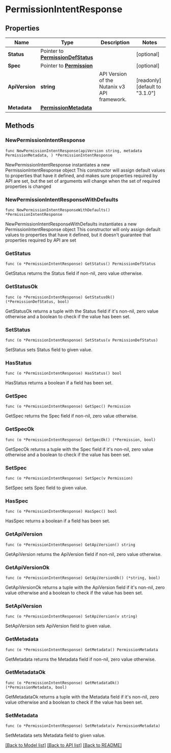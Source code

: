 # PermissionIntentResponse

## Properties

Name | Type | Description | Notes
------------ | ------------- | ------------- | -------------
**Status** | Pointer to [**PermissionDefStatus**](PermissionDefStatus.md) |  | [optional] 
**Spec** | Pointer to [**Permission**](Permission.md) |  | [optional] 
**ApiVersion** | **string** | API Version of the Nutanix v3 API framework. | [readonly] [default to "3.1.0"]
**Metadata** | [**PermissionMetadata**](PermissionMetadata.md) |  | 

## Methods

### NewPermissionIntentResponse

`func NewPermissionIntentResponse(apiVersion string, metadata PermissionMetadata, ) *PermissionIntentResponse`

NewPermissionIntentResponse instantiates a new PermissionIntentResponse object
This constructor will assign default values to properties that have it defined,
and makes sure properties required by API are set, but the set of arguments
will change when the set of required properties is changed

### NewPermissionIntentResponseWithDefaults

`func NewPermissionIntentResponseWithDefaults() *PermissionIntentResponse`

NewPermissionIntentResponseWithDefaults instantiates a new PermissionIntentResponse object
This constructor will only assign default values to properties that have it defined,
but it doesn't guarantee that properties required by API are set

### GetStatus

`func (o *PermissionIntentResponse) GetStatus() PermissionDefStatus`

GetStatus returns the Status field if non-nil, zero value otherwise.

### GetStatusOk

`func (o *PermissionIntentResponse) GetStatusOk() (*PermissionDefStatus, bool)`

GetStatusOk returns a tuple with the Status field if it's non-nil, zero value otherwise
and a boolean to check if the value has been set.

### SetStatus

`func (o *PermissionIntentResponse) SetStatus(v PermissionDefStatus)`

SetStatus sets Status field to given value.

### HasStatus

`func (o *PermissionIntentResponse) HasStatus() bool`

HasStatus returns a boolean if a field has been set.

### GetSpec

`func (o *PermissionIntentResponse) GetSpec() Permission`

GetSpec returns the Spec field if non-nil, zero value otherwise.

### GetSpecOk

`func (o *PermissionIntentResponse) GetSpecOk() (*Permission, bool)`

GetSpecOk returns a tuple with the Spec field if it's non-nil, zero value otherwise
and a boolean to check if the value has been set.

### SetSpec

`func (o *PermissionIntentResponse) SetSpec(v Permission)`

SetSpec sets Spec field to given value.

### HasSpec

`func (o *PermissionIntentResponse) HasSpec() bool`

HasSpec returns a boolean if a field has been set.

### GetApiVersion

`func (o *PermissionIntentResponse) GetApiVersion() string`

GetApiVersion returns the ApiVersion field if non-nil, zero value otherwise.

### GetApiVersionOk

`func (o *PermissionIntentResponse) GetApiVersionOk() (*string, bool)`

GetApiVersionOk returns a tuple with the ApiVersion field if it's non-nil, zero value otherwise
and a boolean to check if the value has been set.

### SetApiVersion

`func (o *PermissionIntentResponse) SetApiVersion(v string)`

SetApiVersion sets ApiVersion field to given value.


### GetMetadata

`func (o *PermissionIntentResponse) GetMetadata() PermissionMetadata`

GetMetadata returns the Metadata field if non-nil, zero value otherwise.

### GetMetadataOk

`func (o *PermissionIntentResponse) GetMetadataOk() (*PermissionMetadata, bool)`

GetMetadataOk returns a tuple with the Metadata field if it's non-nil, zero value otherwise
and a boolean to check if the value has been set.

### SetMetadata

`func (o *PermissionIntentResponse) SetMetadata(v PermissionMetadata)`

SetMetadata sets Metadata field to given value.



[[Back to Model list]](../README.md#documentation-for-models) [[Back to API list]](../README.md#documentation-for-api-endpoints) [[Back to README]](../README.md)


